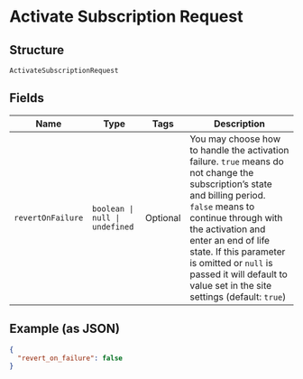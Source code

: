 
# Activate Subscription Request

## Structure

`ActivateSubscriptionRequest`

## Fields

| Name | Type | Tags | Description |
|  --- | --- | --- | --- |
| `revertOnFailure` | `boolean \| null \| undefined` | Optional | You may choose how to handle the activation failure. `true` means do not change the subscription’s state and billing period. `false`  means to continue through with the activation and enter an end of life state. If this parameter is omitted or `null` is passed it will default to value set in the  site settings (default: `true`) |

## Example (as JSON)

```json
{
  "revert_on_failure": false
}
```

